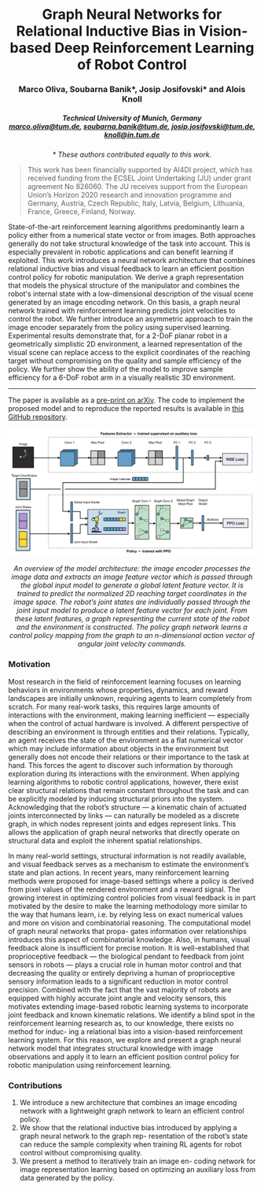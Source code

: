 <div align="center">
  <h1>Graph Neural Networks for Relational Inductive Bias in Vision-based Deep Reinforcement Learning of Robot Control</h1>
  <h3>Marco Oliva, Soubarna Banik*, Josip Josifovski* and Alois Knoll</h3>
  
  <h5>Technical University of Munich, Germany<br>
  <a href="mailto:marco.oliva@tum.de">marco.oliva@tum.de</a>,
  <a href="mailto:soubarna.banik@tum.de">soubarna.banik@tum.de</a>, 
  <a href="mailto:josip.josifovski@tum.de">josip.josifovski@tum.de</a>, 
  <a href="mailto:knoll@in.tum.de">knoll@in.tum.de</a></h5>

  <i>* These authors contributed equally to this work.</i>
</div>

> This work has been financially supported by AI4DI project, which has received funding from the ECSEL Joint Undertaking (JU) under grant agreement No 826060. The JU receives support from the European Union’s Horizon 2020 research and innovation programme and Germany, Austria, Czech Republic, Italy, Latvia, Belgium, Lithuania, France, Greece, Finland, Norway.

State-of-the-art reinforcement learning algorithms predominantly learn a policy either from a numerical state vector or from images. Both approaches generally do not take structural knowledge of the task into account. This is especially prevalent in robotic applications and can benefit learning if exploited. This work introduces a neural network architecture that combines relational inductive bias and visual feedback to learn an efficient position control policy for robotic manipulation. We derive a graph representation that models the physical structure of the manipulator and combines the robot's internal state with a low-dimensional description of the visual scene generated by an image encoding network. On this basis, a graph neural network trained with reinforcement learning predicts joint velocities to control the robot. We further introduce an asymmetric approach to train the image encoder separately from the policy using supervised learning. Experimental results demonstrate that, for a 2-DoF planar robot in a geometrically simplistic 2D environment, a learned representation of the visual scene can replace access to the explicit coordinates of the reaching target without compromising on the quality and sample efficiency of the policy. We further show the ability of the model to improve sample efficiency for a 6-DoF robot arm in a visually realistic 3D environment.


---

The paper is available as a [pre-print on arXiv](https://arxiv.org/abs/2203.05985).
The code to implement the proposed model and to reproduce the reported results is available in [this GitHub repository](https://github.com/mrcoliva/relational-inductive-bias-in-vision-based-rl).

<div align="center">
  <img src="images/architecture.png" width="1200">
  <p>
  <i>An overview of the model architecture: the image encoder processes the image data and extracts an image feature vector which is passed through the
global input model to generate a global latent feature vector. It is trained to predict the normalized 2D reaching target coordinates in the image space. The
robot’s joint states are individually passed through the joint input model to produce a latent feature vector for each joint. From these latent features, a graph
representing the current state of the robot and the environment is constructed. The policy graph network learns a control policy mapping from the graph to
an n-dimensional action vector of angular joint velocity commands.</i>
  </p>
</div>

### Motivation
Most research in the field of reinforcement learning focuses on learning behaviors in environments whose properties, dynamics, and reward landscapes are initially unknown, requiring agents to learn completely from scratch. For many real-work tasks, this requires large amounts of interactions with the environment, making learning inefficient — especially when the control of actual hardware is involved. A different perspective of describing an environment is through entities and their relations. Typically, an agent receives the state of the environment as a flat numerical vector which may include information about objects in the environment but generally does not encode their relations or their importance to the task at hand. This forces the agent to discover such information by thorough exploration during its interactions with the environment. When applying learning algorithms to robotic control applications, however, there exist clear structural relations that remain constant throughout the task and can be explicitly modeled by inducing structural priors into the system. Acknowledging that the robot’s structure — a kinematic chain of actuated joints interconnected by links — can naturally be modeled as a discrete graph, in which nodes represent joints and edges represent links. This allows the application of graph neural networks that directly operate on structural data and exploit the inherent spatial relationships. 
 
In many real-world settings, structural information is not readily available, and visual feedback serves as a mechanism to estimate the environment’s state and plan actions. In recent years, many reinforcement learning methods were proposed for image-based settings where a policy is derived from pixel values of the rendered environment and a reward signal. The growing interest in optimizing control policies from visual feedback is in part motivated by the desire to make the learning methodology more similar to the way that humans learn, i.e. by relying less on exact numerical values and more on vision and combinatorial reasoning. The computational model of graph neural networks that propa- gates information over relationships introduces this aspect of combinatorial knowledge. Also, in humans, visual feedback alone is insufficient for precise motion. It is well-established that proprioceptive feedback — the biological pendant to feedback from joint sensors in robots — plays a crucial role in human motor control and that decreasing the quality or entirely depriving a human of proprioceptive sensory information leads to a significant reduction in motor control precision. Combined with the fact that the vast majority of robots are equipped with highly accurate joint angle and velocity sensors, this motivates extending image-based robotic learning systems to incorporate joint feedback and known kinematic relations. We identify a blind spot in the reinforcement learning research as, to our knowledge, there exists no method for induc- ing a relational bias into a vision-based reinforcement learning system. For this reason, we explore and present a graph neural network model that integrates structural knowledge with image observations and apply it to learn an efficient position control policy for robotic manipulation using reinforcement learning. 

### Contributions
1. We introduce a new architecture that combines an image encoding network with a lightweight graph network to learn an efficient control policy. 
2. We show that the relational inductive bias introduced by applying a graph neural network to the graph rep- resentation of the robot’s state can reduce the sample complexity when training RL agents for robot control without compromising quality. 
3. We present a method to iteratively train an image en- coding network for image representation learning based on optimizing an auxiliary loss from data generated by the policy.
